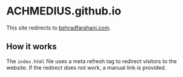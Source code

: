 # ACHMEDIUS.github.io

This site redirects to [behradfarahani.com](https://behradfarahani.com).

## How it works

The `index.html` file uses a meta refresh tag to redirect visitors to the website. If the redirect does not work, a manual link is provided.
